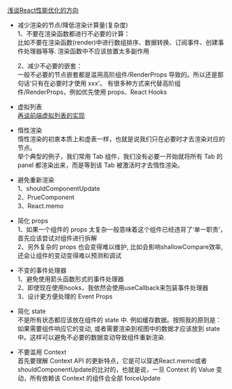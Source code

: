 <!--
 * @Author: rockyWu
 * @Date: 2020-07-23 11:34:50
 * @Description: 
 * @LastEditors: rockyWu
 * @LastEditTime: 2020-08-12 13:54:17
--> 
[浅谈React性能优化的方向](https://zhuanlan.zhihu.com/p/74229420)

* 减少渲染的节点/降低渲染计算量(复杂度)  
    1、不要在渲染函数都进行不必要的计算：  
    比如不要在渲染函数(render)中进行数组排序、数据转换、订阅事件、创建事件处理器等等. 渲染函数中不应该放置太多副作用  
    
    2、减少不必要的嵌套：  
    一般不必要的节点嵌套都是滥用高阶组件/RenderProps 导致的。所以还是那句话‘只有在必要时才使用 xxx’。 有很多种方式来代替高阶组件/RenderProps，例如优先使用 props、React Hooks

* 虚拟列表  
    [再谈前端虚拟列表的实现](https://zhuanlan.zhihu.com/p/34585166)


* 惰性渲染  
    惰性渲染的初衷本质上和虚表一样，也就是说我们只在必要时才去渲染对应的节点。  
    举个典型的例子，我们常用 Tab 组件，我们没有必要一开始就将所有 Tab 的 panel 都渲染出来，而是等到该 Tab 被激活时才去惰性渲染。

* 避免重新渲染  
    1、shouldComponentUpdate  
    2、PrueComponent  
    3、React.memo  

* 简化 props   
    1、如果一个组件的 props 太复杂一般意味着这个组件已经违背了‘单一职责’，首先应该尝试对组件进行拆解  
    2、另外复杂的 props 也会变得难以维护, 比如会影响shallowCompare效率, 还会让组件的变动变得难以预测和调试

* 不变的事件处理器   
    1、避免使用箭头函数形式的事件处理器  
    2、即使现在使用hooks，我依然会使用useCallback来包装事件处理器  
    3、设计更方便处理的 Event Props  


* 简化 state  
    不是所有状态都应该放在组件的 state 中. 例如缓存数据。按照我的原则是：如果需要组件响应它的变动, 或者需要渲染到视图中的数据才应该放到 state 中。这样可以避免不必要的数据变动导致组件重新渲染.
    
* 不要滥用 Context  
    首先要理解 Context API 的更新特点，它是可以穿透React.memo或者shouldComponentUpdate的比对的，也就是说，一旦 Context 的 Value 变动，所有依赖该 Context 的组件会全部 forceUpdate